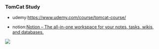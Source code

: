 ### TomCat Study


- udemy:https://www.udemy.com/course/tomcat-course/
  
- notion:[Notion – The all-in-one workspace for your notes, tasks, wikis, and databases.](https://wind-dewberry-ca7.notion.site/Tomcat-1360330e228e800ea789cc7597d250d5?pvs=4)
  

![](file://C:\Users\ksk07\AppData\Roaming\marktext\images\2024-11-07-16-01-06-image.png?msec=1730962866993)
